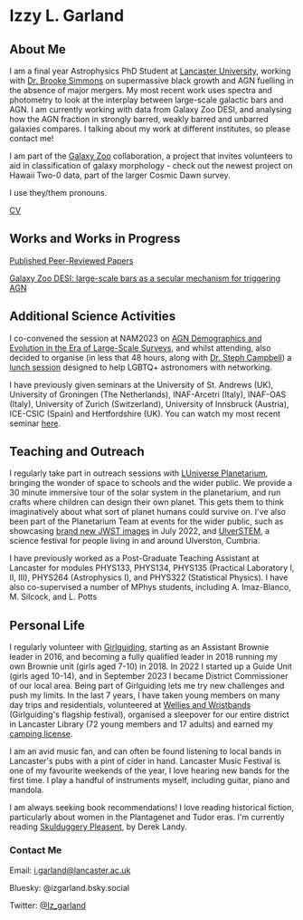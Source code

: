 # Izzy L. Garland

## About Me
I am a final year Astrophysics PhD Student at [Lancaster University](https://www.lancaster.ac.uk/physics/about-us/people/isobelle-garland), working with [Dr. Brooke Simmons](https://www.lancaster.ac.uk/physics/about-us/people/brooke-simmons) on supermassive black growth and AGN fuelling in the absence of major mergers. My most recent work uses spectra and photometry to look at the interplay between large-scale galactic bars and AGN. I am currently working with data from Galaxy Zoo DESI, and analysing how the AGN fraction in strongly barred, weakly barred and unbarred galaxies compares. I talking about my work at different institutes, so please contact me!

I am part of the [Galaxy Zoo](https://www.zooniverse.org/projects/zookeeper/galaxy-zoo/) collaboration, a project that invites volunteers to aid in classification of galaxy morphology - check out the newest project on Hawaii Two-0 data, part of the larger Cosmic Dawn survey.

I use they/them pronouns.

[CV](Curriculum_Vitae.pdf)

## Works and Works in Progress
[Published Peer-Reviewed Papers](https://ui.adsabs.harvard.edu/search/filter_author_facet_hier_fq_author=OR&filter_author_facet_hier_fq_author=author_facet_hier%3A%221%2FGarland%2C%20I%2FGarland%2C%20I%20%20L%22&filter_author_facet_hier_fq_author=author_facet_hier%3A%221%2FGarland%2C%20I%2FGarland%2C%20Izzy%20L%22&filter_property_fq_property=AND&filter_property_fq_property=property%3A%22refereed%22&fq=%7B!type%3Daqp%20v%3D%24fq_property%7D&fq=%7B!type%3Daqp%20v%3D%24fq_author%7D&fq_author=(author_facet_hier%3A%221%2FGarland%2C%20I%2FGarland%2C%20I%20%20L%22%20OR%20author_facet_hier%3A%221%2FGarland%2C%20I%2FGarland%2C%20Izzy%20L%22)&fq_property=(property%3A%22refereed%22)&p_=0&q=%20author%3A%22garland%2C%20izzy%22&sort=date%20desc%2C%20bibcode%20desc)

[Galaxy Zoo DESI: large-scale bars as a secular mechanism for triggering AGN](GZ_DESI_Bars_and_AGN.pdf)

## Additional Science Activities
I co-convened the session at NAM2023 on [AGN Demographics and Evolution in the Era of Large-Scale Surveys](https://nam2023.org/science/parallel-sessions/details/2/15), and whilst attending, also decided to organise (in less that 48 hours, along with [Dr. Steph Campbell](https://astrostephcampbell.wordpress.com/)) a [lunch session](https://nam2023.org/science/block-schedule-dpcalendar/csl-lunch-session-lgbtq-networking-lunch) designed to help LGBTQ+ astronomers with networking. 

I have previously given seminars at the University of St. Andrews (UK), University of Groningen (The Netherlands), INAF-Arcetri (Italy), INAF-OAS (Italy), University of Zurich (Switzerland), University of Innsbruck (Austria), ICE-CSIC (Spain) and Hertfordshire (UK). You can watch my most recent seminar [here](https://www.youtube.com/watch?v=qUVwc3ehZhE).

## Teaching and Outreach
I regularly take part in outreach sessions with [LUniverse Planetarium](https://www.lancaster.ac.uk/physics/outreach/planetarium/), bringing the wonder of space to schools and the wider public. We provide a 30 minute immersive tour of the solar system in the planetarium, and run crafts where children can design their own planet. This gets them to think imaginatively about what sort of planet humans could survive on. I've also been part of the Planetarium Team at events for the wider public, such as showcasing [brand new JWST images](https://www.lancaster.ac.uk/news/lancaster-university-chosen-to-showcase-first-ever-colour-images-of-early-universe-in-morecambe) in July 2022, and [UlverSTEM](https://fesp.org.uk/ulverstem/), a science festival for people living in and around Ulverston, Cumbria.

I have previously worked as a Post-Graduate Teaching Assistant at Lancaster for modules PHYS133, PHYS134, PHYS135 (Practical Laboratory I, II, III), PHYS264 (Astrophysics I), and PHYS322 (Statistical Physics). I have also co-supervised a number of MPhys students, including A. Imaz-Blanco, M. Silcock, and L. Potts

## Personal Life
I regularly volunteer with [Girlguiding](https://www.girlguiding.org.uk/), starting as an Assistant Brownie leader in 2016, and becoming a fully qualified leader in 2018 running my own Brownie unit (girls aged 7-10) in 2018. In 2022 I started up a Guide Unit (girls aged 10-14), and in September 2023 I became District Commissioner of our local area. Being part of Girlguiding lets me try new challenges and push my limits. In the last 7 years, I have taken young members on many day trips and residentials, volunteered at [Wellies and Wristbands](https://www.girlguiding.org.uk/what-we-do/events-and-opportunities/regular-girlguiding-events/wellies-and-wristbands/) (Girlguiding's flagship festival), organised a sleepover for our entire district in Lancaster Library (72 young members and 17 adults) and earned my [camping license](https://www.girlguiding.org.uk/making-guiding-happen/learning-and-development/training-for-travel-and-residentials/going-away-with-scheme/).

I am an avid music fan, and can often be found listening to local bands in Lancaster's pubs with a pint of cider in hand. Lancaster Music Festival is one of my favourite weekends of the year, I love hearing new bands for the first time. I play a handful of instruments myself, including guitar, piano and mandola.

I am always seeking book recommendations! I love reading historical fiction, particularly about women in the Plantagenet and Tudor eras. I'm currently reading [Skulduggery Pleasent](https://www.goodreads.com/book/show/284440.Skulduggery_Pleasant), by Derek Landy.

### Contact Me
Email: i.garland@lancaster.ac.uk

Bluesky: @izgarland.bsky.social

Twitter: [@Iz_garland](https://twitter.com/Iz_garland/)

<!--### Markdown

Markdown is a lightweight and easy-to-use syntax for styling your writing. It includes conventions for

```markdown
Syntax highlighted code block

# Header 1
## Header 2
### Header 3

- Bulleted
- List

1. Numbered
2. List

**Bold** and _Italic_ and `Code` text

[Link](url) and ![Image](src)
```

For more details see [Basic writing and formatting syntax](https://docs.github.com/en/github/writing-on-github/getting-started-with-writing-and-formatting-on-github/basic-writing-and-formatting-syntax).

### Jekyll Themes

Your Pages site will use the layout and styles from the Jekyll theme you have selected in your [repository settings](https://github.com/iz-garland/iz-garland.github.io/settings/pages). The name of this theme is saved in the Jekyll `_config.yml` configuration file.-->


